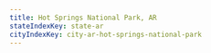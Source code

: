 ```yaml
---
title: Hot Springs National Park, AR
stateIndexKey: state-ar
cityIndexKey: city-ar-hot-springs-national-park
---
```

